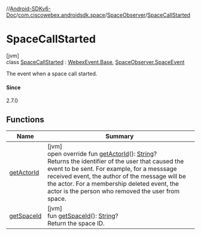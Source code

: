 //[Android-SDKv6-Doc](../../../../index.md)/[com.ciscowebex.androidsdk.space](../../index.md)/[SpaceObserver](../index.md)/[SpaceCallStarted](index.md)

# SpaceCallStarted

[jvm]\
class [SpaceCallStarted](index.md) : [WebexEvent.Base](../../../com.ciscowebex.androidsdk/-webex-event/-base/index.md), [SpaceObserver.SpaceEvent](../-space-event/index.md)

The event when a space call started.

#### Since

2.7.0

## Functions

| Name | Summary |
|---|---|
| [getActorId](../../../com.ciscowebex.androidsdk/-webex-event/-base/get-actor-id.md) | [jvm]<br>open override fun [getActorId](../../../com.ciscowebex.androidsdk/-webex-event/-base/get-actor-id.md)(): [String](https://kotlinlang.org/api/latest/jvm/stdlib/kotlin/-string/index.html)?<br>Returns the identifier of the user that caused the event to be sent. For example, for a messsage received event, the author of the message will be the actor. For a membership deleted event, the actor is the person who removed the user from space. |
| [getSpaceId](get-space-id.md) | [jvm]<br>fun [getSpaceId](get-space-id.md)(): [String](https://kotlinlang.org/api/latest/jvm/stdlib/kotlin/-string/index.html)?<br>Return the space ID. |
